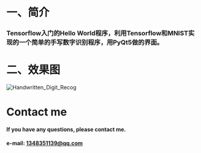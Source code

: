 # 一、简介 
### Tensorflow入门的Hello World程序，利用Tensorflow和MNIST实现的一个简单的手写数字识别程序，用PyQt5做的界面。

# 二、效果图     

![Handwritten_Digit_Recog](https://github.com/wwptrdudu/Handwritten_Digit_Recognition/blob/master/pic/result_show.gif )

# Contact me 
#### If you have any questions, please contact me.
#### e-mail: 1348351139@qq.com